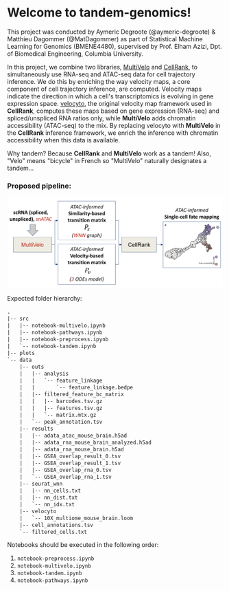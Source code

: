 # Welcome to tandem-genomics!

This project was conducted by Aymeric Degroote (@aymeric-degroote) & Matthieu Dagommer (@MatDagommer) as part of Statistical Machine Learning for Genomics (BMENE4480), supervised by Prof. Elham Azizi, Dpt. of Biomedical Engineering, Columbia University.

In this project, we combine two libraries, [MultiVelo](https://github.com/welch-lab/MultiVelo) and [CellRank](https://github.com/theislab/cellrank), to simultaneously use RNA-seq and ATAC-seq data for cell trajectory inference. We do this by enriching the way velocity maps, a core component of cell trajectory inference, are computed. Velocity maps indicate the direction in which a cell's transcriptomics is evolving in gene expression space. [velocyto](https://github.com/velocyto-team/velocyto.R), the original velocity map framework used in **CellRank**, computes these maps based on gene expression (RNA-seq) and spliced/unspliced RNA ratios only, while **MultiVelo** adds chromatin accessibility (ATAC-seq) to the mix. By replacing velocyto with **MultiVelo** in the **CellRank** inference framework, we enrich the inference with chromatin accessibility when this data is available.

Why tandem? Because **CellRank** and **MultiVelo** work as a tandem!
Also, "Velo" means "bicycle" in French so "MultiVelo" naturally designates a tandem...

### Proposed pipeline:

![alt text](TandemGenomics.png)


Expected folder hierarchy:
```
.
|-- src
|   |-- notebook-multivelo.ipynb
|   |-- notebook-pathways.ipynb
|   |-- notebook-preprocess.ipynb
|   `-- notebook-tandem.ipynb
|-- plots
`-- data
    |-- outs
    |   |-- analysis
    |   |   `-- feature_linkage
    |   |       `-- feature_linkage.bedpe
    |   |-- filtered_feature_bc_matrix
    |   |   |-- barcodes.tsv.gz
    |   |   |-- features.tsv.gz
    |   |   `-- matrix.mtx.gz
    |   `-- peak_annotation.tsv
    |-- results
    |   |-- adata_atac_mouse_brain.h5ad
    |   |-- adata_rna_mouse_brain_analyzed.h5ad
    |   |-- adata_rna_mouse_brain.h5ad
    |   |-- GSEA_overlap_result_0.tsv
    |   |-- GSEA_overlap_result_1.tsv
    |   |-- GSEA_overlap_rna_0.tsv
    |   `-- GSEA_overlap_rna_1.tsv
    |-- seurat_wnn
    |   |-- nn_cells.txt
    |   |-- nn_dist.txt
    |   `-- nn_idx.txt
    |-- velocyto
    |   `-- 10X_multiome_mouse_brain.loom
    |-- cell_annotations.tsv
    `-- filtered_cells.txt
```


Notebooks should be executed in the following order:  
1. `notebook-preprocess.ipynb`  
2. `notebook-multivelo.ipynb`  
3. `notebook-tandem.ipynb`  
4. `notebook-pathways.ipynb`  


